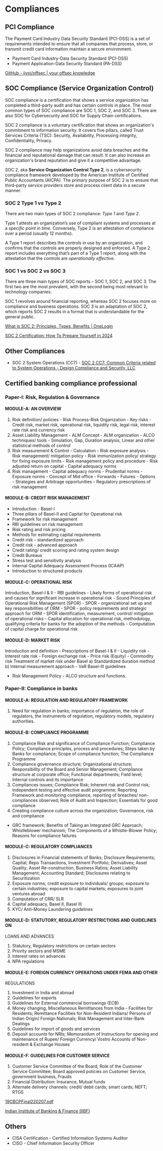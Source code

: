 # Compliances

## PCI Compliance

The Payment Card Industry Data Security Standard (PCI-DSS) is a set of requirements intended to ensure that all companies that process, store, or transmit credit card information maintain a secure environment.

- Payment Card Industry-Data Security Standard (PCI-DSS)
- Payment Application-Data Security Standard (PA-DSS)

[GitHub - jivoi/offsec | your offsec knowledge](https://github.com/jivoi/offsec_pdfs)

## SOC Compliance (Service Organization Control)

SOC compliance is a certification that shows a service organization has completed a third-party audit and has certain controls in place. The most common types of SOC compliance are SOC 1, SOC 2, and SOC 3. There are also SOC for Cybersecurity and SOC for Supply Chain certifications.

SOC 2 compliance is a voluntary certification that shows an organization's commitment to information security. It covers five pillars, called Trust Services Criteria (TSC): Security, Availability, Processing integrity, Confidentiality, Privacy.

SOC 2 compliance may help organizations avoid data breaches and the financial and reputational damage that can result. It can also increase an organization's brand reputation and give it a competitive advantage.

SOC 2, aka **Service Organization Control Type 2**, is a cybersecurity compliance framework developed by the American Institute of Certified Public Accountants (AICPA). The primary purpose of SOC 2 is to ensure that third-party service providers store and process client data in a secure manner.

### SOC 2 Type 1 vs Type 2

There are two main types of SOC 2 compliance: _Type 1_ and _Type 2_.

Type 1 attests an organization’s use of compliant systems and processes at a _specific point in time._ Conversely, Type 2 is an attestation of compliance over a period (usually 12 months).

A Type 1 report describes the controls in use by an organization, and confirms that the controls are properly designed and enforced. A Type 2 report includes everything that’s part of a Type 1 report, along with the attestation that the controls are _operationally effective_.

### SOC 1 vs SOC 2 vs SOC 3

There are three main types of SOC reports – SOC 1, SOC 2, and SOC 3. The first two are the most prevalent, with the second being most relevant to technology companies.

SOC 1 revolves around financial reporting, whereas SOC 2 focuses more on compliance and business operations. SOC 3 is an adaptation of SOC 2, which reports SOC 2 results in a format that is understandable for the general public.

[What is SOC 2: Principles, Types, Benefits | OneLogin](https://www.onelogin.com/learn/what-is-soc-2)

[SOC 2 Certification: How To Prepare Yourself in 2024](https://sprinto.com/blog/soc-2-certification-complete-guide/)

## Other Compliances

- SOC 2 System Operations (CC7) - [SOC 2 CC7: Common Criteria related to System Operations - Design Compliance and Security, LLC](https://www.designcs.net/soc-2-cc7-common-criteria-related-to-system-operations/)

## Certified banking compliance professional

### Paper-I: Risk, Regulation & Governance

#### MODULE-A: AN OVERVIEW

1. Risk definition/ policies - Risk Process-Risk Organization - Key risks - Credit risk, market risk, operational risk, liquidity risk, legal risk, interest rate risk and currency risk
2. Asset Liability Management - ALM Concept - ALM organization - ALCO techniques/ tools - Simulation, Gap, Duration analysis, Linear and other statistical methods of control
3. Risk measurement & Control - Calculation - Risk exposure analysis - Risk management/ mitigation policy - Risk immunization policy/ strategy for fixing exposure limits - Risk management policy and procedure - Risk adjusted return on capital - Capital adequacy norms
4. Risk management - Capital adequacy norms - Prudential norms - Exposure norms - Concept of Mid office - Forwards - Futures - Options - Strategies and Arbitrage opportunities - Regulatory prescriptions of risk management

#### MODULE-B: CREDIT RISK MANAGEMENT

- Introduction - Basel-I 
- Three pillars of Basel-II and Capital for Operational risk 
- Framework for risk management
- RBI guidelines on risk management
- Risk rating and risk pricing
- Methods for estimating capital requirements
- Credit risk - standardized approach
- Credit risk - advanced approach
- Credit rating/ credit scoring and rating system design
- Credit Bureaus
- Stress test and sensitivity analysis
- Internal Capital Adequacy Assessment Process (ICAAP)
- Introduction to structured products

#### MODULE-C: OPERATIONAL RISK

Introduction, Basel-I & II - RBI guidelines - Likely forms of operational risk and causes for
significant increase in operational risk - Sound Principles of Operational Risk Management
(SPOR) - SPOR - organizational set up and key responsibilities of ORM - SPOR - policy
requirements and strategic approach for ORM - SPOR identification, measurement, control/
mitigation of operational risks - Capital allocation for operational risk, methodology,
qualifying criteria for banks for the adoption of the methods - Computation of capital charge
for operational risk
#### MODULE-D: MARKET RISK

Introduction and definition - Prescriptions of Basel-I & II - Liquidity risk - Interest rate risk - Foreign exchange risk - Price risk (Equity) - Commodity risk
Treatment of market risk under Basel
a) Standardized duration method
b) Internal measurement approach - VaR
Basel-III guidelines
- Risk Management Policy - ALCO structure and functions.

### Paper-II: Compliance in banks

#### MODULE-A: REGULATION AND REGULATORY FRAMEWORK

1) Need for regulation in banks; importance of regulation, the role of regulators, the
instruments of regulation, regulatory models, regulatory authorities.
#### MODULE-B: COMPLIANCE PROGRAMME

1) Compliance Risk and significance of Compliance Function; Compliance Policy;
Compliance principles, process and procedures; Steps taken by Banks for compliance;
Scope of compliance function; The Compliance Programme
2) Compliance governance structure; Organizational structure; Responsibility of the Board
and Senior Management; Compliance structure at corporate office; Functional
departments; Field level; Internal controls and its importance
3) Compliances issues; Compliance Risk; Inherent risk and Control risk; Independent
testing and effective audit programme; Reporting Framework and monitoring
compliance, reporting of breaches/ non-compliances observed; Role of Audit and
Inspection; Essentials for good compliance
4) Creating compliance culture across the organization; Governance, risk and compliance
- GRC framework; Benefits of Taking an Integrated GRC Approach; Whistleblower
mechanism; The Components of a Whistle-Blower Policy; Reasons for compliance
failures
#### MODULE-C: REGULATORY COMPLIANCES

1) Disclosures in Financial statements of Banks; Disclosure Requirements; Capital; Repo
Transactions, Investment Portfolio; Derivatives; Asset Quality; Asset Re-construction,
Business Ratios; Asset Liability Management;
Accounting Standard; Disclosures relating to Securitization
2) Exposure norms; credit exposure to individuals/ groups; exposure to certain industries;
exposure to capital markets; exposures to joint ventures abroad
3) Computation of CRR/ SLR
4) Capital adequacy, Basel II, Basel III
5) KYC/ Anti-Money Laundering guidelines

#### MODULE-D: STATUTORY, REGULATORY RESTRICTIONS AND GUIDELINES ON

LOANS AND ADVANCES
1) Statutory, Regulatory restrictions on certain sectors
2) Priority sectors and MSME
3) Interest rates on advances
4) NPA regulations

#### MODULE-E: FOREIGN CURRENCY OPERATIONS UNDER FEMA AND OTHER

REGULATIONS
1) Investment in India and abroad
2) Guidelines for exports
3) Guidelines for External commercial borrowings (ECB)
4) Money changing, Miscellaneous Remittances from India - Facilities for Residents;
Remittance Facilities for Non-Resident Indians/ Persons of Indian Origin/ Foreign
Nationals; Risk Management and Inter-Bank Dealings
5) Guidelines for import of goods and services
6) Deposit accounts for NRIs; Memorandum of Instructions for opening and maintenance
of Rupee/ Foreign Currency/ Vostro Accounts of Non-resident & Exchange Houses

#### MODULE-F: GUIDELINES FOR CUSTOMER SERVICE

1) Customer Service Committee of the Board; Role of the Customer Service Committee; Board approved policies on Customer Service, government business, Frauds
2) Financial Distribution: Insurance, Mutual funds
3) Alternate delivery channels: credit/ debit cards; smart cards; NEFT; RTGS

[19CBCPFinal220207.pdf](https://www.iibf.org.in/documents/RulesSyllabus/2020/19CBCPFinal220207.pdf)

[Indian Institute of Banking & Finance (IIBF)](https://www.iibf.org.in/)

## Others

- CISA Certification - Certified Information Systems Auditor
- CISO - Chief Information Security Officer
